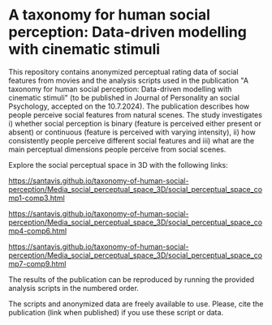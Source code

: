 # A taxonomy for human social perception: Data-driven modelling with cinematic stimuli
This repository contains anonymized perceptual rating data of social features from movies and the analysis scripts used in the publication "A taxonomy for human social perception: Data-driven modelling with cinematic stimuli" (to be published in Journal of Personality an social Psychology, accepted on the 10.7.2024). The publication describes how people perceive social features from natural scenes. The study investigates i) whether social perception is binary (feature is perceived either present or absent) or continuous (feature is perceived with varying intensity), ii) how consistently people perceive different social features and iii) what are the main perceptual dimensions people perceive from social scenes.

Explore the social perceptual space in 3D with the following links:

https://santavis.github.io/taxonomy-of-human-social-perception/Media_social_perceptual_space_3D/social_perceptual_space_comp1-comp3.html

https://santavis.github.io/taxonomy-of-human-social-perception/Media_social_perceptual_space_3D/social_perceptual_space_comp4-comp6.html

https://santavis.github.io/taxonomy-of-human-social-perception/Media_social_perceptual_space_3D/social_perceptual_space_comp7-comp9.html

The results of the publication can be reproduced by running the provided analysis scripts in the numbered order.

The scripts and anonymized data are freely available to use. Please, cite the publication (link when published) if you use these script or data.
